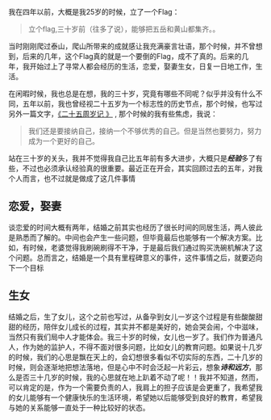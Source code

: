 我在四年以前，大概是我25岁的时候，立了一个Flag：

>立个flag,三十岁前（往多了说），能够把五岳和黄山都集齐。。

当时刚刚爬过泰山，爬山所带来的成就感让我充满豪言壮语，那个时候，并不曾想到，后来的几年，这个Flag真的就是一个要倒的Flag，成不了真的。后来的几年，我开始过上了寻常人都会经历的生活，恋爱，娶妻生女，日复一日地工作，生活。

在闲暇时候，我也总是在想，我的三十岁，究竟有哪些不同呢？似乎并没有什么不同，五年以前，我也曾经视二十五岁为一个标志性的历史节点，那个时候，也写过另外一篇文字，[《二十五周岁记
》](https://www.jianshu.com/p/6fc5e2fdff91) , 那个时候的我有些焦虑，我说：

>我们还是要接纳自己，接纳一个不够优秀的自己。但是当然也要努力，努力成为一个更好的自己。

站在三十岁的关头，我并不觉得我自己比五年前有多大进步，大概只是***经验***多了有些，不过也必须承认经验真的很重要。最近正在开会，其实回顾过去的五年，对我个人而言，也不过就是做成了这几件事情

## 恋爱，娶妻

谈恋爱的时间大概有两年，结婚之前其实也经历了很长时间的同居生活，两人彼此是熟悉而了解的。中间也会产生一些问题，但毕竟最后也能够有一个解决方案。比如，有时候，老婆觉得我刷碗刷得不干净，于是最后我们通过购买洗碗机解决了这个问题。总而言之，结婚是一个具有里程碑意义的事件，这件事情之后，就要迈向下一个目标

## 生女

结婚之后，生了女儿，这个之前也写过，从备孕到女儿一岁这个过程是有些酸酸甜甜的经历，陪伴女儿成长的过程，其实并不都是美好的，她会哭会闹，个中滋味，当然只有我们局中人才能体会。我三十岁的时候，女儿也一岁了。我们作为普通凡人，作为她的监护人，不得不面对很多问题，比如女儿的教育问题。如果说十几岁的时候，我们的心思是飘在天上的，会幻想很多看似不切实际的东西，二十几岁的时候，则会逐渐地把想法落地，但是心中不时会泛起一片彩云，想象***诗和远方***，那么是否三十几岁的时候，我的心思就在地上趴着不动了呢！！我并不知道，然而，可以肯定的是，作为一个需要负责的人，我肩上的担子应该是会更重了，我希望我的女儿能够有一个健康快乐的生活环境，希望她以后能够受到良好的教育，希望我与她的关系能够一直处于一种比较好的状态。

